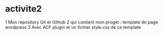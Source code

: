 # activite2
1  Mon repository Git et Github
2  qui contient mon proget : template de page wordpress 
3  Avec ACF plugin et un fichier style.css de ce template
